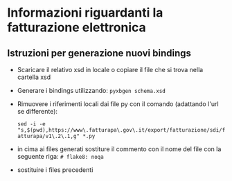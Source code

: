 # Informazioni riguardanti la fatturazione elettronica

## Istruzioni per generazione nuovi bindings

* Scaricare il relativo xsd in locale o copiare il file che si trova nella cartella xsd
* Generare i bindings utilizzando: `pyxbgen schema.xsd`
* Rimuovere i riferimenti locali dai file py con il comando (adattando l'url se differente):

  `sed -i -e "s,$(pwd),https://www\.fatturapa\.gov\.it/export/fatturazione/sdi/fatturapa/v1\.2\.1,g" *.py`

* in cima ai files generati sostiture il commento con il nome del file con la seguente riga:
  `# flake8: noqa`
* sostituire i files precedenti
